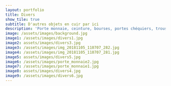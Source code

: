 ```yaml
---
layout: portfolio
title: Divers
show_tile: true
subtitle: D'autres objets en cuir par ici
description: 'Porte monnaie, ceinture, bourses, portes chéquiers, trousses'
image: /assets/images/background.jpg
image1: /assets/images/divers1.jpg
image2: assets/images/divers3.jpg
image3: /assets/images/img_20181105_110707_282.jpg
image4: /assets/images/img_20181105_110707_281.jpg
image5: assets/images/divers5.jpg
image6: /assets/images/porte_monnaie2.jpg
image7: /assets/images/porte_monnaie1.jpg
image8: assets/images/divers4.jpg
image9: /assets/images/divers6.jpg
---
```


